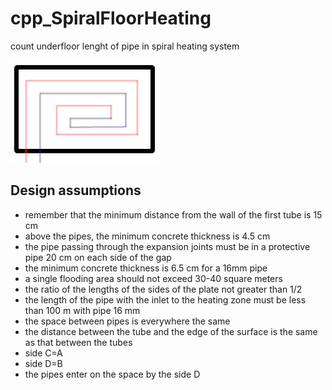 # cpp_SpiralFloorHeating
count underfloor lenght of pipe in spiral heating system

<p aling="center">
<img src="room.gif">
</p>

## Design assumptions
- remember that the minimum distance from the wall of the first tube is 15 cm
- above the pipes, the minimum concrete thickness is 4.5 cm
- the pipe passing through the expansion joints must be in a protective pipe 20 cm on each side of the gap
- the minimum concrete thickness is 6.5 cm for a 16mm pipe
- a single flooding area should not exceed 30-40 square meters
- the ratio of the lengths of the sides of the plate not greater than 1/2
- the length of the pipe with the inlet to the heating zone must be less than 100 m with pipe 16 mm
- the space between pipes is everywhere the same
- the distance between the tube and the edge of the surface is the same as that between the tubes
- side C=A
- side D=B
- the pipes enter on the space by the side D


